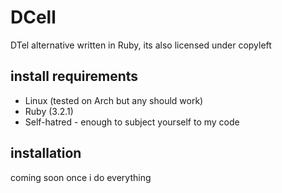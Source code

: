 # DCell
DTel alternative written in Ruby, its also licensed under copyleft

## install requirements
- Linux (tested on Arch but any should work)
- Ruby (3.2.1)
- Self-hatred - enough to subject yourself to my code

## installation
coming soon once i do everything

